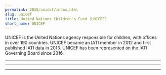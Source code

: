 ```yaml
---
permalink: 2018/unicef/index.html
slug: unicef
title: United Nations Children's Fund (UNICEF)
short_name: UNICEF
---
```


UNICEF is the United Nations agency responsible for children, with offices in over 190 countries. UNICEF became an IATI member in 2012 and first published IATI data in 2013. UNICEF has been represented on the IATI Governing Board since 2016.

---



---



---
